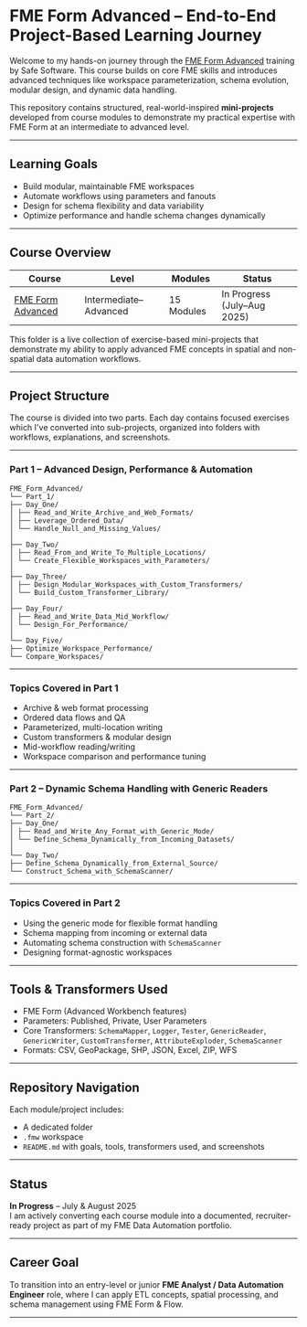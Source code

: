 # FME Form Advanced – End-to-End Project-Based Learning Journey

Welcome to my hands-on journey through the [FME Form Advanced](https://academy.safe.com/path/fme-form-advanced) training by Safe Software. This course builds on core FME skills and introduces advanced techniques like workspace parameterization, schema evolution, modular design, and dynamic data handling. 

This repository contains structured, real-world-inspired **mini-projects** developed from course modules to demonstrate my practical expertise with FME Form at an intermediate to advanced level.

---

## Learning Goals

- Build modular, maintainable FME workspaces
- Automate workflows using parameters and fanouts
- Design for schema flexibility and data variability
- Optimize performance and handle schema changes dynamically

---

## Course Overview

| Course | Level | Modules | Status |
|--------|--------|---------|--------|
| [FME Form Advanced](https://academy.safe.com/path/fme-form-advanced) | Intermediate–Advanced | 15 Modules | In Progress (July–Aug 2025) |

This folder is a live collection of exercise-based mini-projects that demonstrate my ability to apply advanced FME concepts in spatial and non-spatial data automation workflows.

---
## Project Structure

The course is divided into two parts. Each day contains focused exercises which I've converted into sub-projects, organized into folders with workflows, explanations, and screenshots.

---

### Part 1 – Advanced Design, Performance & Automation
```
FME_Form_Advanced/
└── Part_1/
├── Day_One/
│ ├── Read_and_Write_Archive_and_Web_Formats/
│ ├── Leverage_Ordered_Data/
│ └── Handle_Null_and_Missing_Values/
│
├── Day_Two/
│ ├── Read_From_and_Write_To_Multiple_Locations/
│ └── Create_Flexible_Workspaces_with_Parameters/
│
├── Day_Three/
│ ├── Design_Modular_Workspaces_with_Custom_Transformers/
│ └── Build_Custom_Transformer_Library/
│
├── Day_Four/
│ ├── Read_and_Write_Data_Mid_Workflow/
│ └── Design_For_Performance/
│
└── Day_Five/
├── Optimize_Workspace_Performance/
└── Compare_Workspaces/
```
---

### Topics Covered in Part 1
- Archive & web format processing
- Ordered data flows and QA
- Parameterized, multi-location writing
- Custom transformers & modular design
- Mid-workflow reading/writing
- Workspace comparison and performance tuning

---

### Part 2 – Dynamic Schema Handling with Generic Readers
```
FME_Form_Advanced/
└── Part_2/
├── Day_One/
│ ├── Read_and_Write_Any_Format_with_Generic_Mode/
│ └── Define_Schema_Dynamically_from_Incoming_Datasets/
│
└── Day_Two/
├── Define_Schema_Dynamically_from_External_Source/
└── Construct_Schema_with_SchemaScanner/
```
---

### Topics Covered in Part 2
- Using the generic mode for flexible format handling
- Schema mapping from incoming or external data
- Automating schema construction with `SchemaScanner`
- Designing format-agnostic workspaces

---

## Tools & Transformers Used

- FME Form (Advanced Workbench features)
- Parameters: Published, Private, User Parameters
- Core Transformers: `SchemaMapper`, `Logger`, `Tester`, `GenericReader`, `GenericWriter`, `CustomTransformer`, `AttributeExploder`, `SchemaScanner`
- Formats: CSV, GeoPackage, SHP, JSON, Excel, ZIP, WFS

---

## Repository Navigation

Each module/project includes:
- A dedicated folder
- `.fmw` workspace
- `README.md` with goals, tools, transformers used, and screenshots

---

## Status

**In Progress** – July & August 2025  
I am actively converting each course module into a documented, recruiter-ready project as part of my FME Data Automation portfolio.

---

## Career Goal

To transition into an entry-level or junior **FME Analyst / Data Automation Engineer** role, where I can apply ETL concepts, spatial processing, and schema management using FME Form & Flow.

---
